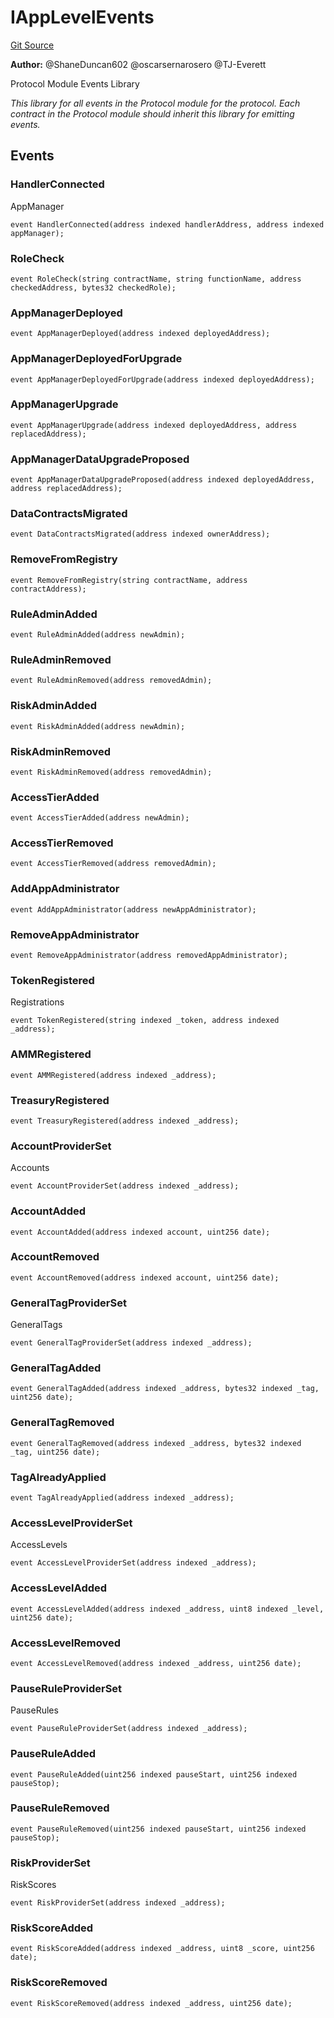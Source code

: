 # IAppLevelEvents
[Git Source](https://github.com/thrackle-io/rules-protocol/blob/e66fc809d7d2554e7ebbff7404b6c1d6e84d340d/src/interfaces/IEvents.sol)

**Author:**
@ShaneDuncan602 @oscarsernarosero @TJ-Everett

Protocol Module Events Library

*This library for all events in the Protocol module for the protocol. Each contract in the Protocol module should inherit this library for emitting events.*


## Events
### HandlerConnected
AppManager


```solidity
event HandlerConnected(address indexed handlerAddress, address indexed appManager);
```

### RoleCheck

```solidity
event RoleCheck(string contractName, string functionName, address checkedAddress, bytes32 checkedRole);
```

### AppManagerDeployed

```solidity
event AppManagerDeployed(address indexed deployedAddress);
```

### AppManagerDeployedForUpgrade

```solidity
event AppManagerDeployedForUpgrade(address indexed deployedAddress);
```

### AppManagerUpgrade

```solidity
event AppManagerUpgrade(address indexed deployedAddress, address replacedAddress);
```

### AppManagerDataUpgradeProposed

```solidity
event AppManagerDataUpgradeProposed(address indexed deployedAddress, address replacedAddress);
```

### DataContractsMigrated

```solidity
event DataContractsMigrated(address indexed ownerAddress);
```

### RemoveFromRegistry

```solidity
event RemoveFromRegistry(string contractName, address contractAddress);
```

### RuleAdminAdded

```solidity
event RuleAdminAdded(address newAdmin);
```

### RuleAdminRemoved

```solidity
event RuleAdminRemoved(address removedAdmin);
```

### RiskAdminAdded

```solidity
event RiskAdminAdded(address newAdmin);
```

### RiskAdminRemoved

```solidity
event RiskAdminRemoved(address removedAdmin);
```

### AccessTierAdded

```solidity
event AccessTierAdded(address newAdmin);
```

### AccessTierRemoved

```solidity
event AccessTierRemoved(address removedAdmin);
```

### AddAppAdministrator

```solidity
event AddAppAdministrator(address newAppAdministrator);
```

### RemoveAppAdministrator

```solidity
event RemoveAppAdministrator(address removedAppAdministrator);
```

### TokenRegistered
Registrations


```solidity
event TokenRegistered(string indexed _token, address indexed _address);
```

### AMMRegistered

```solidity
event AMMRegistered(address indexed _address);
```

### TreasuryRegistered

```solidity
event TreasuryRegistered(address indexed _address);
```

### AccountProviderSet
Accounts


```solidity
event AccountProviderSet(address indexed _address);
```

### AccountAdded

```solidity
event AccountAdded(address indexed account, uint256 date);
```

### AccountRemoved

```solidity
event AccountRemoved(address indexed account, uint256 date);
```

### GeneralTagProviderSet
GeneralTags


```solidity
event GeneralTagProviderSet(address indexed _address);
```

### GeneralTagAdded

```solidity
event GeneralTagAdded(address indexed _address, bytes32 indexed _tag, uint256 date);
```

### GeneralTagRemoved

```solidity
event GeneralTagRemoved(address indexed _address, bytes32 indexed _tag, uint256 date);
```

### TagAlreadyApplied

```solidity
event TagAlreadyApplied(address indexed _address);
```

### AccessLevelProviderSet
AccessLevels


```solidity
event AccessLevelProviderSet(address indexed _address);
```

### AccessLevelAdded

```solidity
event AccessLevelAdded(address indexed _address, uint8 indexed _level, uint256 date);
```

### AccessLevelRemoved

```solidity
event AccessLevelRemoved(address indexed _address, uint256 date);
```

### PauseRuleProviderSet
PauseRules


```solidity
event PauseRuleProviderSet(address indexed _address);
```

### PauseRuleAdded

```solidity
event PauseRuleAdded(uint256 indexed pauseStart, uint256 indexed pauseStop);
```

### PauseRuleRemoved

```solidity
event PauseRuleRemoved(uint256 indexed pauseStart, uint256 indexed pauseStop);
```

### RiskProviderSet
RiskScores


```solidity
event RiskProviderSet(address indexed _address);
```

### RiskScoreAdded

```solidity
event RiskScoreAdded(address indexed _address, uint8 _score, uint256 date);
```

### RiskScoreRemoved

```solidity
event RiskScoreRemoved(address indexed _address, uint256 date);
```

